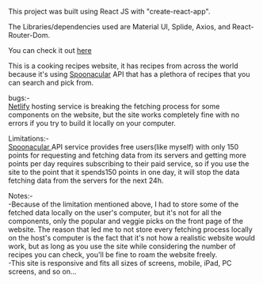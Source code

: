 This project was built using React JS with "create-react-app".

The Libraries/dependencies used are Material UI, Splide, Axios, and React-Router-Dom.

You can check it out [here](https://othman-wecode-capstone.netlify.app/)

This is a cooking recipes website, it has recipes from across the world because it's using [Spoonacular](https://spoonacular.com/food-api) API that has a plethora of recipes that you can search and pick from.

bugs:-
<br />
[Netlify](https://app.netlify.com) hosting service is breaking the fetching process for some components on the website, but the site works completely fine with no errors if you try to build it locally on your computer.

Limitations:-
<br />
[Spoonacular ](https://spoonacular.com/food-api) API service provides free users(like myself) with only 150 points for requesting and fetching data from its servers and getting more points per day requires subscribing to their paid service, so if you use the site to the point that it spends150 points in one day, it will stop the data fetching data from the servers for the next 24h.

Notes:-
<br />
-Because of the limitation mentioned above, I had to store some of the fetched data locally on the user's computer, but it's not for all the components, only the popular and veggie picks on the front page of the website. 
The reason that led me to not store every fetching process locally on the host's computer is the fact that it's not how a realistic website would work, but as long as you use the site while considering the number of recipes you can check, you'll be fine to roam the website freely.
<br />
-This site is responsive and fits all sizes of screens, mobile, iPad, PC screens, and so on...

